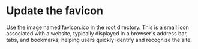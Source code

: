 # Update the favicon

Use the image named favicon.ico in the root directory. This is a small icon associated with a website, typically displayed in a browser's address bar, tabs, and bookmarks, helping users quickly identify and recognize the site.